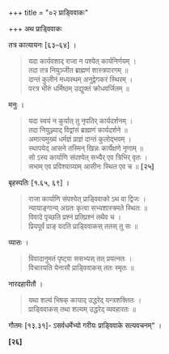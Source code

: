 +++
title = "०२ प्राड्विवाकः"

+++
अथ प्राड्विवाकः

तत्र कात्यायनः [६३–६४] ।

> यदा कार्यवशाद् राजा न पश्येत् कार्यनिर्णयम् ।  
> तदा तत्र नियुञ्जीत ब्राह्मणं शास्त्रपारगम् ॥  
> दान्तं कुलीनं मध्यस्थम् अनुद्वेगकरं स्थिरम् ।  
> परत्र भीरुं धर्मिष्ठम् उद्युक्तं क्रोधवर्जितम् ॥

मनुः ।

> यदा स्वयं न कुर्यात् तु नृपतिर् कार्यदर्शनम् ।  
> तदा नियुञ्ज्याद् विद्वांसं ब्राह्मणं कार्यदर्शने ॥  
> अमात्यमुख्यं धर्मज्ञं प्राज्ञं दान्तं कुलोद्भवम् ।  
> स्थापयेद् आसने तस्मिन् खिन्नः कार्येक्षणे नृणाम् ॥  
> सो ऽस्य कार्याणि संपश्येत् सभ्यैर् एव त्रिभिर् वृतः ।  
> सभाम् एव प्रविश्याग्र्याम् आसीनः स्थित एव च ॥ **[२५]**

बृहस्पतिः [१.६५, ६९] ।

> राजा कार्याणि संपश्येत् प्राड्विवाको ऽथ वा द्विजः ।  
> न्यायाङ्गान्य् अग्रतः कृत्वा सभ्यशास्त्रमते स्थितः ॥  
> विवादे पृच्छति प्रश्नं प्रतिप्रश्नं तथैव च ।  
> प्रियपूर्वं प्राङ् वदति प्राड्विवाकस् ततस् तु सः ॥

व्यासः ।

> विवादानुमतं पृष्ट्वा ससभ्यस् तत् प्रयत्नतः ।  
> विचारयति येनासौ प्राड्विवाकस् ततः स्मृतः ॥

नारदहारीतौ ।

> यथा शल्यं भिषक् कायाद् उद्धरेद् यन्त्रशक्तितः ।  
> प्राड्विवाकस् तथा शल्यम् उद्धरेद् व्यवहारतः ॥

गौतमः [१३.३१]- ऽसर्वधर्मेभ्यो गरीयः प्राड्विवाके सत्यवचनम्" ।

**[२६]**
